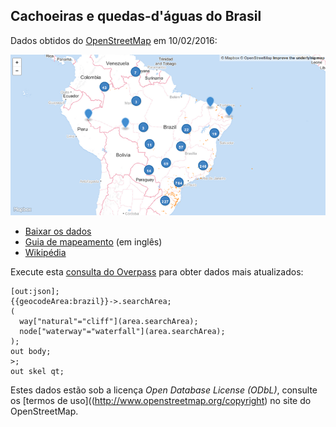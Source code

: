 ## Cachoeiras e quedas-d'águas do Brasil

Dados obtidos do [OpenStreetMap](www.openstreet.map) em 10/02/2016:

[![Exibir no mapa](mapa.png)](https://github.com/vgeorge/cachoeiras/blob/master/quedas-dagua-2016-02-10.geojson)
* [Baixar os dados](https://github.com/vgeorge/cachoeiras/raw/master/quedas-dagua-2016-02-10.geojson)
* [Guia de mapeamento](http://wiki.openstreetmap.org/wiki/Waterfalls) (em inglês)
* [Wikipédia](https://pt.wikipedia.org/wiki/Queda_de_%C3%A1gua)

Execute esta [consulta do Overpass](http://overpass-turbo.eu/s/ekI) para obter dados mais atualizados:

```
[out:json];
{{geocodeArea:brazil}}->.searchArea;
(
  way["natural"="cliff"](area.searchArea);
  node["waterway"="waterfall"](area.searchArea);
);
out body;
>;
out skel qt;
```

Estes dados estão sob a licença *Open Database License (ODbL)*, consulte os [termos de uso]((http://www.openstreetmap.org/copyright) no site do OpenStreetMap.
